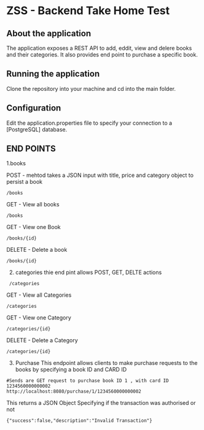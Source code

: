 # ZSS - Backend Take Home Test

## About the application 
The application exposes a  REST API to add, eddit, view and delere books and  their categories.
It also provides end point to purchase a specific book.

## Running the application 
Clone the repository into your machine and cd into the main folder.

## Configuration 

Edit the application.properties file  to specify your connection to a [PostgreSQL]  database.

## END POINTS 

1.books 

  POST - mehtod takes a JSON input with title, price and category object to persist a book 
 ```
 /books
 ```
 GET - View all books 
 ```
 /books
 ```
 GET - View one Book
 ```
 /books/{id}
 ```
 DELETE - Delete a book 
 
 ```
 /books/{id}
 ```
 
2. categories  thie end pint allows  POST, GET, DELTE actions 

```
 /categories
 ```
 GET - View all Categories 
 ```
 /categories
 ```
 GET - View one Category
 ```
 /categories/{id}
 ```
 DELETE - Delete a Category 
 
 ```
 /categories/{id}
 ```
 3. Purchase 
 This endpoint allows clients to make purchase requests to the books by specifying a book ID and CARD ID 
 
 ```
 #Sends are GET request to purchase book ID 1 , with card ID  1234560000000002
 http://localhost:8080/purchase/1/1234560000000002
 ```

This returns a JSON Object Specifying if the transaction was authorised or not 

```
{"success":false,"description":"Invalid Transaction"}
```
